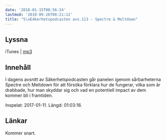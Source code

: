 ```yaml
---
date: '2018-01-15T08:56:24'
lastmod: '2018-09-26T08:21:12'
title: "S\xE4kerhetspodcasten avs.113 - Spectre & Meltdown"
---
```

## Lyssna

iTunes \| [mp3](http://traffic.libsyn.com/sakerhetspodcasten/Spectre_Meltdown.mp3) 

## Innehåll

I dagens avsnitt av Säkerhetspodcasten går panelen igenom sårbarheterna Spectre och
Meltdown för att försöka förklara hur de fungerar, vilka som är drabbade, hur man
skyddar sig och vad en potentiell impact av dem kommer bli i framtiden.

Inspelat: 2017-01-11. Längd: 01:03:16.

## Länkar

Kommer snart.

